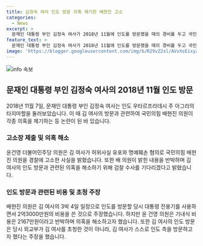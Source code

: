 ```yaml
---
title: 김정숙 여사 인도 방문 의혹 제기한 배현진 고소
categories:
  - News
excerpt: >
  문재인 대통령 부인 김정숙 여사가 2018년 11월에 인도를 방문했을 때의 경비를 두고 국민의힘 배현진 의원이 의혹을 제기했습니다. 김 여사는 이에 대해 허위사실 유포와 명예훼손으로 배 의원을 고소했고, 윤건영 의원은 경찰에 고소장을 제출했습니다. 배 의원은 여사의 인도 방문을 셀프 초청으로 주장하며 여사가 대통령 전용기를 사용한 경비 등을 비난했고, 검찰 수사를 요구했습니다.
feature_text: >
  문재인 대통령 부인 김정숙 여사가 2018년 11월에 인도를 방문했을 때의 경비를 두고 국민의힘 배현진 의원이 의혹을 제기했습니다. 김 여사는 이에 대해 허위사실 유포와 명예훼손으로 배 의원을 고소했고, 윤건영 의원은 경찰에 고소장을 제출했습니다. 배 의원은 여사의 인도 방문을 셀프 초청으로 주장하며 여사가 대통령 전용기를 사용한 경비 등을 비난했고, 검찰 수사를 요구했습니다.
image: 'https://blogger.googleusercontent.com/img/b/R29vZ2xl/AVvXsEixyZcFfHzMRdzZMjFBmAUKJYCLCGyLL1o632UiGVXcaFdKo_bkvkuCioo0uUKlGfBVcT3P84aROyZIXSBEx3Aw5nCQ3pTgDom1WDC4m8eifvWiAmWEEVb4x6G_l8C0QH225ldMjyaFvpxGEBGNO37VmDTDMHGhJPq73UglMfDca1-0aw/s1600/blogspot.png'
---
```


<p><img src="https://blogger.googleusercontent.com/img/b/R29vZ2xl/AVvXsEixyZcFfHzMRdzZMjFBmAUKJYCLCGyLL1o632UiGVXcaFdKo_bkvkuCioo0uUKlGfBVcT3P84aROyZIXSBEx3Aw5nCQ3pTgDom1WDC4m8eifvWiAmWEEVb4x6G_l8C0QH225ldMjyaFvpxGEBGNO37VmDTDMHGhJPq73UglMfDca1-0aw/s1600/blogspot.png" alt="info 속보" /></p>

<h2 data-ke-size="size26">문재인 대통령 부인 김정숙 여사의 2018년 11월 인도 방문</h2>

<p data-ke-size="size16">2018년 11월 7일, 문재인 대통령 부인 김정숙 여사는 인도 우타르프라데시 주 아그라의 타지마할을 둘러보았습니다. 이 때 김 여사의 방문과 관련하여 국민의힘 배현진 의원이 각종 의혹을 제기하는 등 논란이 된 바 있습니다.</p>

<h3><b>고소장 제출 및 의혹 해소</b></h3>

<p data-ke-size="size16">윤건영 더불어민주당 의원은 김 여사가 허위사실 유포와 명예훼손 혐의로 국민의힘 배현진 의원을 경찰에 고소한 사실을 밝혔습니다. 또한 배 의원이 밝힌 내용을 반박하며 김 여사의 인도 방문과 관련된 의혹을 해소하기 위해 검찰 수사를 기다리겠다고 밝혔습니다.</p>

<h3><b>인도 방문과 관련된 비용 및 초청 주장</b></h3>

<p data-ke-size="size16">배현진 의원은 김 여사의 3박 4일 일정으로 인도를 방문할 당시 대통령 전용기를 사용하면서 2억3000만원의 비용을 쓴 것으로 주장했습니다. 하지만 윤 건영 의원은 기내식 비용은 2167만원이라고 반박하며 의혹을 해소하고자 했습니다. 또한 김 여사의 인도 방문은 당시 외교부가 김 여사를 초청한 것이 아니라, 김 여사가 스스로 인도 측을 방문하고자 했다는 주장을 했습니다.</p>

